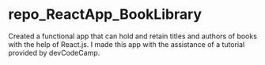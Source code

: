 # repo_ReactApp_BookLibrary
Created a functional app that can hold and retain titles and authors of books with the help of React.js. I made this app with the assistance of a tutorial provided by devCodeCamp.

